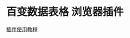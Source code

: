 # 百变数据表格 浏览器插件

[插件使用教程](http://ganjiacheng.cn/article/article_19_chrome%E6%8F%92%E4%BB%B6-%E4%B8%87%E8%83%BD%E8%A1%A8%E6%A0%BC/)
